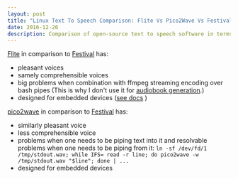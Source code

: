 ```yaml
---
layout: post
title: "Linux Text To Speech Comparison: Flite Vs Pico2Wave Vs Festival"
date: 2016-12-26
description: Comparison of open-source text to speech software in terms of pleasantness, comprehensibility, and modularity.
---
```


[Flite](http://www.festvox.org/flite/) in comparison to [Festival](http://www.festvox.org/festival/) has:

- pleasant voices
- samely comprehensible voices
- big problems when combination with ffmpeg streaming encoding over bash pipes (This is why I don't use it for [audiobook generation](https://vackosar.github.io/2016/07/11/Audiobook-Generation.html).)
- designed for embedded devices ([see docs](http://www.festvox.org/flite/) )


[pico2wave](http://manpages.ubuntu.com/manpages/xenial/man1/pico2wave.1.html) in comparison to [Festival](http://www.festvox.org/festival/) has:

- similarly pleasant voice
- less comprehensible voice
- problems when one needs to be piping text into it and resolvable problems when one needs to be piping from it:
```ln -sf /dev/fd/1 /tmp/stdout.wav; while IFS= read -r line; do pico2wave -w /tmp/stdout.wav "$line"; done | ...```
- designed for embedded devices